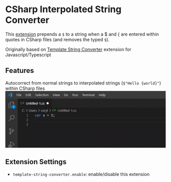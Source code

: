 # CSharp Interpolated String Converter

This [extension](https://marketplace.visualstudio.com/items?itemName=corylulu.csharp-interpolated-string-converter) prepends a `$` to a string when a $ and { are entered within quotes in CSharp files (and removes the typed `$`).

Originally based on [Template String Converter](https://marketplace.visualstudio.com/items?itemName=meganrogge.template-string-converter) extension for Javascript/Typescript
## Features

Autocorrect from normal strings to interpolated strings (`$"Hello {world}"`) within CSharp files
![typing a dollar sign then open curly brace within a string converts to interpolated string](https://raw.githubusercontent.com/corylulu/csharp-interpolated-string-converter/master/demo.gif)

## Extension Settings

* `template-string-converter.enable`: enable/disable this extension
